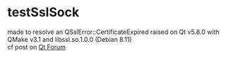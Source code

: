 # testSslSock

made to resolve an QSslError::CertificateExpired raised on Qt v5.8.0 with QMake v3.1 and libssl.so.1.0.0 (Debian 8.11)<br/>
cf post on [Qt Forum](https://forum.qt.io/topic/131281/qsslsocket-how-to-dump-an-expired-certificate)
